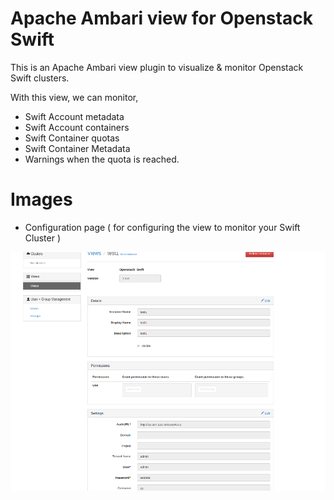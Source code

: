 Apache Ambari view for Openstack Swift
======================================

This is an Apache Ambari view plugin to visualize & monitor Openstack Swift clusters.

With this view, we can monitor,

- Swift Account metadata
- Swift Account containers
- Swift Container quotas
- Swift Container Metadata
- Warnings when the quota is reached.

Images
======

- Configuration page ( for configuring the view to monitor your Swift Cluster )

![alt text][configure]

[configure]: https://github.com/sbcd90/openstack-swift-view/blob/master/img/Swift_Ambari1.PNG "Configuration page"
